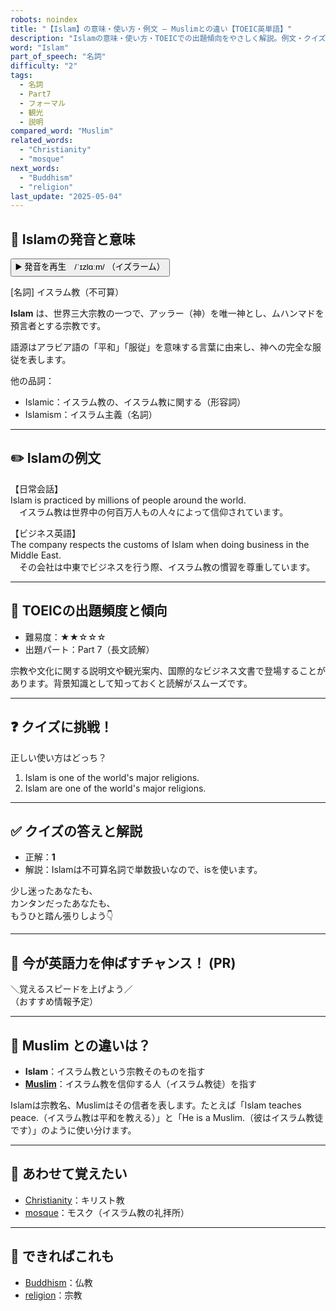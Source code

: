 ```yaml
---
robots: noindex
title: "【Islam】の意味・使い方・例文 ― Muslimとの違い【TOEIC英単語】"
description: "Islamの意味・使い方・TOEICでの出題傾向をやさしく解説。例文・クイズ付きでMuslimとの違いもわかりやすく学べます。"
word: "Islam"
part_of_speech: "名詞"
difficulty: "2"
tags:
  - 名詞
  - Part7
  - フォーマル
  - 観光
  - 説明
compared_word: "Muslim"
related_words:
  - "Christianity"
  - "mosque"
next_words:
  - "Buddhism"
  - "religion"
last_update: "2025-05-04"
---
```


## 🔰 Islamの発音と意味

<button class="play-audio" onclick="playTTS('Islam')">
  <span class="play-audio-main">
    ▶️ 発音を再生　/ˈɪzlɑːm/
  </span>
  <span class="play-audio-sub">
    （イズラーム）
  </span>
</button>

[名詞] イスラム教（不可算）

**Islam** は、世界三大宗教の一つで、アッラー（神）を唯一神とし、ムハンマドを預言者とする宗教です。

語源はアラビア語の「平和」「服従」を意味する言葉に由来し、神への完全な服従を表します。

他の品詞：  
- Islamic：イスラム教の、イスラム教に関する（形容詞）
- Islamism：イスラム主義（名詞）

---

## ✏️ Islamの例文

【日常会話】  
Islam is practiced by millions of people around the world.  
　イスラム教は世界中の何百万人もの人々によって信仰されています。

【ビジネス英語】  
The company respects the customs of Islam when doing business in the Middle East.  
　その会社は中東でビジネスを行う際、イスラム教の慣習を尊重しています。

---

## 🎯 TOEICの出題頻度と傾向

- 難易度：★★☆☆☆
- 出題パート：Part 7（長文読解）

宗教や文化に関する説明文や観光案内、国際的なビジネス文書で登場することがあります。背景知識として知っておくと読解がスムーズです。

---

## ❓ クイズに挑戦！

正しい使い方はどっち？

1. Islam is one of the world's major religions.  
2. Islam are one of the world's major religions.

---

## ✅ クイズの答えと解説

- 正解：**1**
- 解説：Islamは不可算名詞で単数扱いなので、isを使います。

少し迷ったあなたも、  
カンタンだったあなたも、  
もうひと踏ん張りしよう👇️

---

## 🚀 今が英語力を伸ばすチャンス！ (PR)

<div class="info-center">
＼覚えるスピードを上げよう／<br>  
（おすすめ情報予定）
</div>

---

## 🤔  Muslim との違いは？

- **Islam**：イスラム教という宗教そのものを指す
- **[Muslim](/Muslim)**：イスラム教を信仰する人（イスラム教徒）を指す

Islamは宗教名、Muslimはその信者を表します。たとえば「Islam teaches peace.（イスラム教は平和を教える）」と「He is a Muslim.（彼はイスラム教徒です）」のように使い分けます。

---

## 🧩 あわせて覚えたい

- [Christianity](/Christianity)：キリスト教
- [mosque](/mosque)：モスク（イスラム教の礼拝所）

---

## 📖 できればこれも

- [Buddhism](/Buddhism)：仏教
- [religion](/religion)：宗教

<!-- cvid: aid04_bid17 -->
